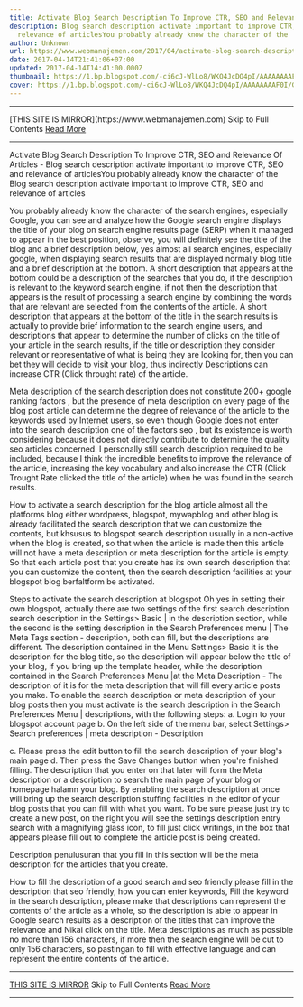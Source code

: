 ```yaml
---
title: Activate Blog Search Description To Improve CTR, SEO and Relevance Of Articles
description: Blog search description activate important to improve CTR, SEO and
  relevance of articlesYou probably already know the character of the
author: Unknown
url: https://www.webmanajemen.com/2017/04/activate-blog-search-description-to.html
date: 2017-04-14T21:41:06+07:00
updated: 2017-04-14T14:41:00.000Z
thumbnail: https://1.bp.blogspot.com/-ci6cJ-WlLo8/WKQ4JcDQ4pI/AAAAAAAAF0I/Gp5LD-xDMgYr0It3EAZWWVkDlvSijot6QCLcB/s280/judul-dan-deskripsi-penelusuran-di-pencarian-google.jpg
cover: https://1.bp.blogspot.com/-ci6cJ-WlLo8/WKQ4JcDQ4pI/AAAAAAAAF0I/Gp5LD-xDMgYr0It3EAZWWVkDlvSijot6QCLcB/s280/judul-dan-deskripsi-penelusuran-di-pencarian-google.jpg
---
```


<hr/> [THIS SITE IS MIRROR](https://www.webmanajemen.com) Skip to Full Contents <a href="https://www.webmanajemen.com/2017/04/activate-blog-search-description-to.html" rel="follow" class="button" id="read-more">Read More</a> <hr/> Activate Blog Search Description To Improve CTR, SEO and Relevance Of Articles - Blog search description activate important to improve CTR, SEO and relevance of articlesYou probably already know the character of the Blog search description activate important to improve CTR, SEO and relevance of articles


You probably already know the character of the search engines, especially Google, you can see and analyze how the Google search engine displays the title of your blog on search engine results page (SERP) when it managed to appear in the best position, observe, you will definitely see the title of the blog and a brief description below, yes almost all search engines, especially google, when displaying search results that are displayed normally blog title and a brief description at the bottom. 
A short description that appears at the bottom could be a description of the searches that you do, if the description is relevant to the keyword search engine, if not then the description that appears is the result of processing a search engine by combining the words that are relevant are selected from the contents of the article. 
A short description that appears at the bottom of the title in the search results is actually to provide brief information to the search engine users, and descriptions that appear to determine the number of clicks on the title of your article in the search results, if the title or description they consider relevant or representative of what is being they are looking for, then you can bet they will decide to visit your blog, thus indirectly Descriptions can increase CTR (Click throught rate) of the article. 

 

Meta description of the search description does not constitute 200+ google ranking factors , but the presence of meta description on every page of the blog post article can determine the degree of relevance of the article to the keywords used by Internet users, so even though Google does not enter into the search description one of the factors seo , but its existence is worth considering because it does not directly contribute to determine the quality seo articles concerned. 
I personally still search description required to be included, because I think the incredible benefits to improve the relevance of the article, increasing the key vocabulary and also increase the CTR (Click Trought Rate clicked the title of the article) when he was found in the search results. 

How to activate a search description for the blog article 
almost all the platforms blog either wordpress, blogspot, mywapblog and other blog is already facilitated the search description that we can customize the contents, but khsusus to blogspot search description usually in a non-active when the blog is created, so that when the article is made then this article will not have a meta description or meta description for the article is empty. 
So that each article post that you create has its own search description that you can customize the content, then the search description facilities at your blogspot blog berfaltform be activated. 

Steps to activate the search description at blogspot 
Oh yes in setting their own blogspot, actually there are two settings of the first search description search description in the Settings> Basic | in the description section, while the second is the setting description in the Search Preferences menu | The Meta Tags section - description, both can fill, but the descriptions are different. 
The description contained in the Menu Settings> Basic it is the description for the blog title, so the description will appear below the title of your blog, if you bring up the template header, while the description contained in the Search Preferences Menu |at the Meta Description - The description of it is for the meta description that will fill every article posts you make. 
To enable the search description or meta description of your blog posts then you must activate is the search description in the Search Preferences Menu | descriptions, with the following steps: 
a. Login to your blogspot account page 
b. On the left side of the menu bar, select Settings> Search preferences | meta description - Description 

 

c. Please press the edit button to fill the search description of your blog's main page 
d. Then press the Save Changes button when you're finished filling. 
The description that you enter on that later will form the Meta description or a description to search the main page of your blog or homepage halamn your blog. 
By enabling the search description at once will bring up the search description stuffing facilities in the editor of your blog posts that you can fill with what you want. 
To be sure please just try to create a new post, on the right you will see the settings description entry search with a magnifying glass icon, to fill just click writings, in the box that appears please fill out to complete the article post is being created. 

 
Description penulusuran that you fill in this section will be the meta description for the articles that you create. 

How to fill the description of a good search and seo friendly 
please fill in the description that seo friendly, how you can enter keywords, Fill the keyword in the search description, please make that descriptions can represent the contents of the article as a whole, so the description is able to appear in Google search results as a description of the titles that can improve the relevance and Nikai click on the title. 
Meta descriptions as much as possible no more than 156 characters, if more then the search engine will be cut to only 156 characters, so pastingan to fill with effective language and can represent the entire contents of the article. <hr/> [THIS SITE IS MIRROR](https://www.webmanajemen.com) Skip to Full Contents <a href="https://www.webmanajemen.com/2017/04/activate-blog-search-description-to.html" rel="follow" class="button" id="read-more">Read More</a> <hr/>